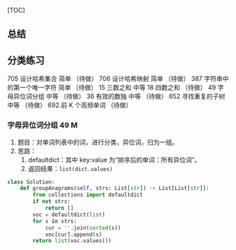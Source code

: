 [TOC]

## 总结

## 分类练习

705 设计哈希集合 简单 （待做）
706 设计哈希映射 简单 （待做）
387 字符串中的第一个唯一字符 简单 （待做）
15 三数之和 中等
18 四数之和 （待做）
49 字母异位词分组 中等 （待做）
36 有效的数独 中等 （待做）
652 寻找重复的子树 中等 （待做） 692.前 K 个高频单词 （待做）

### 字母异位词分组 49 M

1. 题目：对单词列表中的词，进行分类，异位词，归为一组。
2. 思路：
   1. defaultdict：其中 key:value 为“排序后的单词：所有异位词”。
   2. 返回结果：`list(dict.values)`

```python
class Solution:
    def groupAnagrams(self, strs: List[str]) -> List[List[str]]:
        from collections import defaultdict
        if not strs:
            return []
        voc = defaultdict(list)
        for s in strs:
            cur = ''.join(sorted(s))
            voc[cur].append(s)
        return list(voc.values())
```
